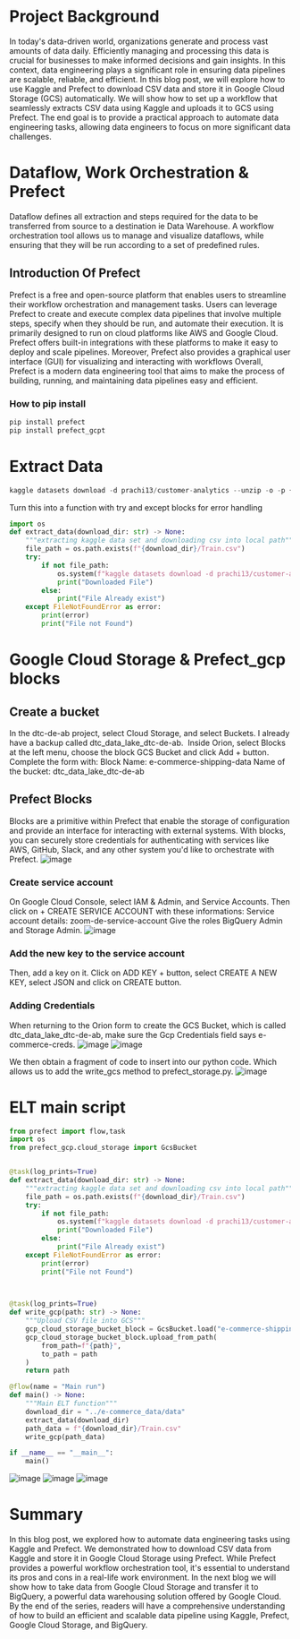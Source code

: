 # Project Background 
In today's data-driven world, organizations generate and process vast amounts of data daily. Efficiently managing and processing this data is crucial for businesses to make informed decisions and gain insights. In this context, data engineering plays a significant role in ensuring data pipelines are scalable, reliable, and efficient.
In this blog post, we will explore how to use Kaggle and Prefect to download CSV data and store it in Google Cloud Storage (GCS) automatically. We will show how to set up a workflow that seamlessly extracts CSV data using Kaggle and uploads it to GCS using Prefect. The end goal is to provide a practical approach to automate data engineering tasks, allowing data engineers to focus on more significant data challenges.

# Dataflow, Work Orchestration & Prefect 
Dataflow defines all extraction and steps required for the data to be transferred from source to a destination ie Data Warehouse.
A workflow orchestration tool allows us to manage and visualize dataflows, while ensuring that they will be run according to a set of predefined rules.
## Introduction Of Prefect 
Prefect is a free and open-source platform that enables users to streamline their workflow orchestration and management tasks. Users can leverage Prefect to create and execute complex data pipelines that involve multiple steps, specify when they should be run, and automate their execution. It is primarily designed to run on cloud platforms like AWS and Google Cloud. Prefect offers built-in integrations with these platforms to make it easy to deploy and scale pipelines.
Moreover, Prefect also provides a graphical user interface (GUI) for visualizing and interacting with workflows
Overall, Prefect is a modern data engineering tool that aims to make the process of building, running, and maintaining data pipelines easy and efficient.

### How to pip install 
```python
pip install prefect 
pip install prefect_gcpt
```

# Extract Data 
```python
kaggle datasets download -d prachi13/customer-analytics --unzip -o -p {download_dir}
```
Turn this into a function with try and except blocks for error handling 
```python
import os 
def extract_data(download_dir: str) -> None:
    """extracting kaggle data set and downloading csv into local path"""
    file_path = os.path.exists(f"{download_dir}/Train.csv")
    try:
        if not file_path:
            os.system(f"kaggle datasets download -d prachi13/customer-analytics --unzip -o -p {download_dir}")
            print("Downloaded File")
        else:
            print("File Already exist")
    except FileNotFoundError as error:
        print(error)
        print("File not Found")
```
# Google Cloud Storage & Prefect_gcp blocks 
## Create a bucket
In the dtc-de-ab project, select Cloud Storage, and select Buckets. I already have a backup called dtc_data_lake_dtc-de-ab. 
Inside Orion, select Blocks at the left menu, choose the block GCS Bucket and click Add + button. Complete the form with:
Block Name: e-commerce-shipping-data
Name of the bucket: dtc_data_lake_dtc-de-ab

## Prefect Blocks
Blocks are a primitive within Prefect that enable the storage of configuration and provide an interface for interacting with external systems. With blocks, you can securely store credentials for authenticating with services like AWS, GitHub, Slack, and any other system you'd like to orchestrate with Prefect.
![image](https://user-images.githubusercontent.com/52333702/234567431-af10f0f2-f6f1-4468-8d03-4e2af43a22e4.png)


### Create service account
On Google Cloud Console, select IAM & Admin, and Service Accounts. Then click on + CREATE SERVICE ACCOUNT with these informations:
Service account details: zoom-de-service-account
Give the roles BigQuery Admin and Storage Admin.
![image](https://user-images.githubusercontent.com/52333702/234567551-e886a1cb-99fd-4b19-91cf-5ad06c2af6ac.png)

### Add the new key to the service account
Then, add a key on it. Click on ADD KEY + button, select CREATE A NEW KEY, select JSON and click on CREATE button.


### Adding Credentials 
When returning to the Orion form to create the GCS Bucket, which is called dtc_data_lake_dtc-de-ab, make sure the Gcp Credentials field says e-commerce-creds.
![image](https://user-images.githubusercontent.com/52333702/234567937-c78b8931-c47c-4ec2-8c39-d146544b1d5e.png)
![image](https://user-images.githubusercontent.com/52333702/234568118-e1b7640a-1d85-4475-91b1-f1010ba85c50.png)

We then obtain a fragment of code to insert into our python code. Which allows us to add the write_gcs method to prefect_storage.py.
![image](https://user-images.githubusercontent.com/52333702/234568298-10c5290a-5f17-4dc6-b3eb-196dcfb57515.png)


# ELT main script 
```python
from prefect import flow,task
import os
from prefect_gcp.cloud_storage import GcsBucket


@task(log_prints=True)
def extract_data(download_dir: str) -> None:
    """extracting kaggle data set and downloading csv into local path"""
    file_path = os.path.exists(f"{download_dir}/Train.csv")
    try:
        if not file_path:
            os.system(f"kaggle datasets download -d prachi13/customer-analytics --unzip -o -p {download_dir}")
            print("Downloaded File")
        else:
            print("File Already exist")
    except FileNotFoundError as error:
        print(error)
        print("File not Found")


 
@task(log_prints=True)
def write_gcp(path: str) -> None:
    """Upload CSV file into GCS"""
    gcp_cloud_storage_bucket_block = GcsBucket.load("e-commerce-shipping-data")
    gcp_cloud_storage_bucket_block.upload_from_path(
        from_path=f"{path}",
        to_path = path
    )
    return path

@flow(name = "Main run")
def main() -> None:
    """Main ELT function"""
    download_dir = "../e-commerce_data/data"
    extract_data(download_dir)
    path_data = f"{download_dir}/Train.csv"
    write_gcp(path_data)

if __name__ == "__main__":
    main()
```
![image](https://user-images.githubusercontent.com/52333702/234568443-7d48ad76-95ef-4848-94bd-b0fb4651df3b.png)
![image](https://user-images.githubusercontent.com/52333702/234568502-d266c99a-9e2b-450f-adda-4e35e6f82733.png)
![image](https://user-images.githubusercontent.com/52333702/234568532-036c7164-c413-4b84-a59d-6f57216a546b.png)

# Summary
In this blog post, we explored how to automate data engineering tasks using Kaggle and Prefect. We demonstrated how to download CSV data from Kaggle and store it in Google Cloud Storage using Prefect. While Prefect provides a powerful workflow orchestration tool, it's essential to understand its pros and cons in a real-life work environment.
In the next blog we will show how to take data from Google Cloud Storage and transfer it to BigQuery, a powerful data warehousing solution offered by Google Cloud. By the end of the series, readers will have a comprehensive understanding of how to build an efficient and scalable data pipeline using Kaggle, Prefect, Google Cloud Storage, and BigQuery.
